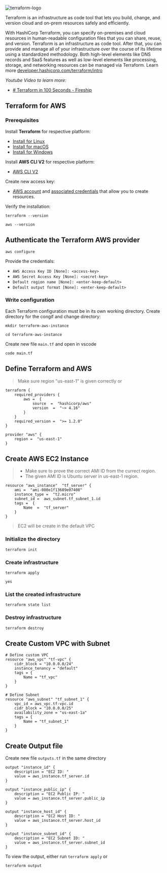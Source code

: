 
![terraform-logo](https://github.com/vishnu1002/cmd-help/assets/145321614/93d621b4-3d48-42f4-99cd-abd40f247cd9)

Terraform is an infrastructure as code tool that lets you build, change, and version cloud and on-prem resources safely and efficiently.

With HashiCorp Terraform, you can specify on-premises and cloud resources in human-readable configuration files that you can share, reuse, and version. Terraform is an infrastructure as code tool. After that, you can provide and manage all of your infrastructure over the course of its lifetime using a standardized methodology. Both high-level elements like DNS records and SaaS features as well as low-level elements like processing, storage, and networking resources can be managed via Terraform.
Learn more [developer.hashicorp.com/terraform/intro](https://developer.hashicorp.com/terraform/intro)

*Youtube Video to learn more:*
- [# Terraform in 100 Seconds - Fireship](https://www.youtube.com/watch?v=tomUWcQ0P3k&t=13s)

## Terraform for AWS

### Prerequisites
Install **Terraform** for respective platform:
- [Install for Linux](https://developer.hashicorp.com/terraform/install#linux)
- [Install for macOS](https://developer.hashicorp.com/terraform/install#darwin)
- [Install for Windows](https://developer.hashicorp.com/terraform/install#windows)

Install **AWS CLI V2** for respective platform:
- [AWS CLI V2](https://docs.aws.amazon.com/cli/latest/userguide/getting-started-install.html)

Create new access key:

-   [AWS account](https://aws.amazon.com/free)  and  [associated credentials](https://docs.aws.amazon.com/general/latest/gr/aws-sec-cred-types.html)  that allow you to create resources.

Verify the installation:

    terraform --version

    aws --version

## Authenticate the Terraform AWS provider

    aws configure

Provide the credentials:
 - `AWS Access Key ID [None]: <access-key>` 
 - `AWS Secret Access Key [None]: <secret-key>`
 - `Default region name [None]: <enter-keep-default>` 
 - `Default output format [None]: <enter-keep-default>`

### Write configuration

Each Terraform configuration must be in its own working directory.
Create directory for the congif and change directory:

    mkdir terraform-aws-instance

    cd terraform-aws-instance

Create new file `main.tf` and open in vscode

    code main.tf

## Define Terraform and AWS

> Make sure region "us-east-1" is given correctly or 
```
terraform {
	required_providers {
		aws =  {
			source  =  "hashicorp/aws"
			version  =  "~> 4.16"
		}
	}
	required_version =  ">= 1.2.0"
}

provider "aws" {
	region =  "us-east-1"
}
```
## Create AWS EC2 Instance

> - Make sure to prove the correct AMI ID from the currect region.
> - The given AMI ID is Ubuntu server in us-east-1 region.

```
resource "aws_instance"  "tf_server" {
	ami =  "ami-080e1f13689e07408"
	instance_type =  "t2.micro"
	subnet_id =  aws_subnet.tf_subnet_1.id
	tags =  {
		Name  =  "tf_server"
	}
}
```  
  > EC2 will be create in the default VPC
    
### Initialize the directory

    terraform init

### Create infrastructure

    terraform apply
    
    yes

### List the created infrastructure

    terraform state list

### Destroy infrastructure

    terraform destroy
  
## Create Custom VPC with Subnet

```
# Define custom VPC
resource "aws_vpc" "tf-vpc" {
	cidr_block = "10.0.0.0/24"
	instance_tenancy = "default"
	tags = {
		Name = "tf_vpc"
	}
}

# Define Subnet
resource "aws_subnet" "tf_subnet_1" {
	vpc_id = aws_vpc.tf-vpc.id
	cidr_block = "10.0.0.0/25"
	availability_zone = "us-east-1a"
	tags = {
		Name = "tf_subnet_1"
	}
}
```

## Create Output file

Create new file `outputs.tf` in the same directory

```
output "instance_id" {
	description = "EC2 ID: "
	value = aws_instance.tf_server.id
}

output "instance_public_ip" {
	description = "EC2 Public IP: "
	value = aws_instance.tf_server.public_ip
}

output "instance_host_id" {
	description = "EC2 Host ID: "
	value = aws_instance.tf_server.host_id
}

output "instance_subnet_id" {
	description = "EC2 Subnet ID: "
	value = aws_instance.tf_server.subnet_id
}
```
To view the output, either run `terraform apply` or

    terraform output


